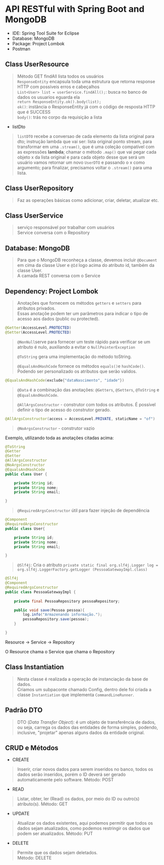 # API RESTful with Spring Boot and MongoDB  

* IDE: Spring Tool Suite for Eclipse    
* Database: MongoDB    
* Package: Project Lombok  
* Postman   

<h2> Class UserResource </h2>

> Método GET findAll lista todos os usuários   
> `ResponseEntity` encapsula toda uma estrutura que retorna response HTTP com possíveis erros e cabeçalhos  
> `List<User> list = userService.findAll();`: busca no banco de dados os usuarios  eguarda ela    
> `return ResponseEntity.ok().body(list);`  
> `ok()`: instância o ResponseEntity já com o código de resposta HTTP que é SUCCESS   
> `body()`: trás no corpo da requisição a lista 
> 

* listDto 

> `listDTO` recebe a conversao de cada elemento da lista original para dto; instrução lambda que vai ser: lista original ponto stream, para transformar em uma `.stream()`, que é uma coleção compatível com as expressões **lambda**; chamar o método `.map()` que vai pegar cada objeto x da lista original e para cada objeto desse que será um usuário vamos retornar um novo `UserDTO` e passando o x como argumento; para finalizar, precisamos voltar o `.stream()` para uma lista.

<h2> Class UserRepository </h2>

> Faz as operações básicas como adicionar, criar, deletar, atualizar etc.     

<h2> Class UserService </h2>

> serviço responsável por trabalhar com usuários    
> Service conversa com o Repository

<h2> Database: MongoDB </h2>

> Para que o MongoDB reconheça a classe, devemos incluir `@Document` em cima da classe User e `@Id` logo acima do atributo id, também da classe User.  
> A camada REST conversa com o Service   

<h2> Dependency: Project Lombok</h2>

> Anotações que fornecem os métodos `getters` e `setters` para atributos privados.  
> Essas anotaçõe podem ter um parâmetros para indicar o tipo de acesso aos dados (public ou protected).   

```java
@Getter(AccessLevel.PROTECTED)
@Setter(AccessLevel.PROTECTED)
```
  
> `@NonNull`serve para fornecer um teste rápido para verificar se um atributo é nulo, auxiliando a evitar o `NullPointerException`  
>  
> `@ToString` gera uma implementação do método toString.  
>   
> `@EqualsAndHashCode` fornece os métodos `equals()`e `hashCode()`.  
> Podendo ser personalizado os atributos que serão validos.  

```java
@EqualsAndHashCode(exclude{"dataNascimento", "idade"})
```

>  
> `@Data` é a combinação das anotações: `@Getters`, `@Setters`, `@ToString` e `@EqualsAndHashCode`.   
>   
> `@AllArgsConstructor` - construtor com todos os atributos. É possível definir o tipo de acesso do construtor gerado.    

```java
@AllArgsConstructor(access = AccessLevel.PRIVATE, staticName = "of")
```

>  
> `@NoArgsConstructor` - construtor vazio   

Exemplo, utilizando toda as anotações citadas acima:  


```java
@ToString
@Getter
@Setter
@AllArgsConstructor
@NoArgsConstructor
@EqualsAndHashCode
public class User {

	private String id;
	private String nome;
	private String email;

}
```

> `@RequiredArgsConstructor` útil para fazer injeção de dependência
     
```java
@Component
@RequiredArgsConstructor
public class User{

	private String id;
	private String nome;
	private String email;

}
```

> `@Slf4j`: Cria o atributo `private static final org.slf4j.Logger log = org.slf4j.LoggerFactory.getLogger (PessoaGatewayImpl.class)`  


```java
@Slf4j
@Component
@RequiredArgsConstructor
public class PessoaGatewayImpl {
    
    private final PessoaRepository pessoaRepository;

    public void save(Pessoa pessoa){
        log.info("Armazenando informação.");
        pessoaRepository.save(pessoa);
    }

}
```

Resource -> Service -> Repository

O Resource chama o Service que chama o Repository


<h2> Class Instantiation </h2>

> Nesta classe é realizada a operação de instanciação da base de dados.    
> Criamos um subpaconte chamado Config, dentro dele foi criada a classe `Instantiation` que implementa `CommandLineRunner`.  


<h2> Padrão DTO </h2>

> DTO (*Data Transfer Object*): é um objeto de transferência de dados, ou seja, carrega os dados das entidades de forma simples, podendo, inclusive, "projetar" apenas alguns dados da entidade original.   


<h2> CRUD e Métodos </h2>

* CREATE

> Inserir, criar novos dados para serem inseridos no banco, todos os dados serão inseridos, porém o ID deverá ser gerado automaticamente pelo software.
> Método: POST 

* READ  

> Listar, obter, ler (Read) os dados, por meio do ID ou outro(s) atributo(s).
> Método: GET  

* UPDATE   

> Atualizar os dados existentes, aqui podemos permitir que todos os dados sejam atualizados, como podemos restringir os dados que podem ser atualizados.
> Método: PUT

* DELETE 

> Permite que os dados sejam deletados.  
> Método: DELETE
